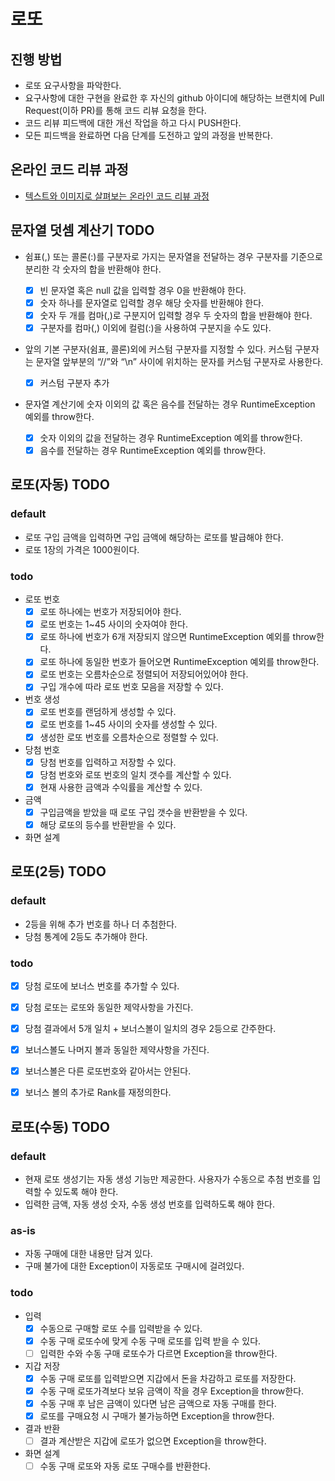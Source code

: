 # 로또
## 진행 방법
* 로또 요구사항을 파악한다.
* 요구사항에 대한 구현을 완료한 후 자신의 github 아이디에 해당하는 브랜치에 Pull Request(이하 PR)를 통해 코드 리뷰 요청을 한다.
* 코드 리뷰 피드백에 대한 개선 작업을 하고 다시 PUSH한다.
* 모든 피드백을 완료하면 다음 단계를 도전하고 앞의 과정을 반복한다.

## 온라인 코드 리뷰 과정
* [텍스트와 이미지로 살펴보는 온라인 코드 리뷰 과정](https://github.com/next-step/nextstep-docs/tree/master/codereview)

## 문자열 덧셈 계산기 TODO
- 쉼표(,) 또는 콜론(:)를 구분자로 가지는 문자열을 전달하는 경우 구분자를 기준으로 분리한 각 숫자의 합을 반환해야 한다.

  - [x] 빈 문자열 혹은 null 값을 입력할 경우 0을 반환해야 한다.
  - [x] 숫자 하나를 문자열로 입력할 경우 해당 숫자를 반환해야 한다.
  - [x] 숫자 두 개를 컴마(,)로 구분지어 입력할 경우 두 숫자의 합을 반환해야 한다.
  - [x] 구분자를 컴마(,) 이외에 컬럼(:)을 사용하여 구분지을 수도 있다.

- 앞의 기본 구분자(쉼표, 콜론)외에 커스텀 구분자를 지정할 수 있다. 커스텀 구분자는 문자열 앞부분의 “//”와 “\n” 사이에 위치하는 문자를 커스텀 구분자로 사용한다.

  - [x] 커스텀 구분자 추가

- 문자열 계산기에 숫자 이외의 값 혹은 음수를 전달하는 경우 RuntimeException 예외를 throw한다.

  - [x] 숫자 이외의 값을 전달하는 경우 RuntimeException 예외를 throw한다.
  - [x] 음수를 전달하는 경우 RuntimeException 예외를 throw한다.

## 로또(자동) TODO
### default
- 로또 구입 금액을 입력하면 구입 금액에 해당하는 로또를 발급해야 한다.
- 로또 1장의 가격은 1000원이다.

### todo
- 로또 번호
  - [x] 로또 하나에는 번호가 저장되어야 한다.
  - [x] 로또 번호는 1~45 사이의 숫자여야 한다.
  - [x] 로또 하나에 번호가 6개 저장되지 않으면 RuntimeException 예외를 throw한다.
  - [x] 로또 하나에 동일한 번호가 들어오면 RuntimeException 예외를 throw한다.
  - [x] 로또 번호는 오름차순으로 정렬되어 저장되어있어야 한다.
  - [x] 구입 개수에 따라 로또 번호 모음을 저장할 수 있다.

- 번호 생성
  - [x] 로또 번호를 랜덤하게 생성할 수 있다.
  - [x] 로또 번호를 1~45 사이의 숫자를 생성할 수 있다. 
  - [x] 생성한 로또 번호를 오름차순으로 정렬할 수 있다.

- 당첨 번호
  - [x] 당첨 번호를 입력하고 저장할 수 있다.
  - [x] 당첨 번호와 로또 번호의 일치 갯수를 계산할 수 있다.
  - [x] 현재 사용한 금액과 수익률을 계산할 수 있다.

- 금액
  - [x] 구입금액을 받았을 때 로또 구입 갯수을 반환받을 수 있다.
  - [x] 해당 로또의 등수를 반환받을 수 있다.

- 화면 설계

## 로또(2등) TODO
### default
- 2등을 위해 추가 번호를 하나 더 추첨한다.
- 당첨 통계에 2등도 추가해야 한다.

### todo

- [x] 당첨 로또에 보너스 번호를 추가할 수 있다.
- [x] 당첨 로또는 로또와 동일한 제약사항을 가진다.

- [x] 당첨 결과에서 5개 일치 + 보너스볼이 일치의 경우 2등으로 간주한다.
- [x] 보너스볼도 나머지 볼과 동일한 제약사항을 가진다.
- [x] 보너스볼은 다른 로또번호와 같아서는 안된다.

- [x] 보너스 볼의 추가로 Rank를 재정의한다.

## 로또(수동) TODO
### default
- 현재 로또 생성기는 자동 생성 기능만 제공한다. 사용자가 수동으로 추첨 번호를 입력할 수 있도록 해야 한다.
- 입력한 금액, 자동 생성 숫자, 수동 생성 번호를 입력하도록 해야 한다.

### as-is

- 자동 구매에 대한 내용만 담겨 있다.
- 구매 불가에 대한 Exception이 자동로또 구매시에 걸려있다.

### todo

- 입력
  - [x] 수동으로 구매할 로또 수를 입력받을 수 있다.
  - [x] 수동 구매 로또수에 맞게 수동 구매 로또를 입력 받을 수 있다.
  - [ ] 입력한 수와 수동 구매 로또수가 다르면 Exception을 throw한다.
- 지갑 저장
  - [x] 수동 구매 로또를 입력받으면 지갑에서 돈을 차감하고 로또를 저장한다.
  - [x] 수동 구매 로또가격보다 보유 금액이 작을 경우 Exception을 throw한다.
  - [x] 수동 구매 후 남은 금액이 있다면 남은 금액으로 자동 구매를 한다.
  - [x] 로또를 구매요청 시 구매가 불가능하면 Exception을 throw한다.
- 결과 반환
  - [ ] 결과 계산받은 지갑에 로또가 없으면 Exception을 throw한다.
- 화면 설계
  - [ ] 수동 구매 로또와 자동 로또 구매수를 반환한다.